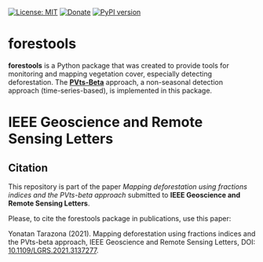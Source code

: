 <!-- #region -->
[![License: MIT](https://img.shields.io/badge/licence-MIT-blue)](https://opensource.org/licenses/MIT)
[![Donate](https://img.shields.io/badge/Donate-PayPal-green.svg)](https://paypal.me/APROGIS?locale.x=es_XC)
[![PyPI version](https://badge.fury.io/py/forestools.svg)](https://badge.fury.io/py/forestools)

# forestools

**forestools** is a Python package that was created to provide tools for monitoring and mapping vegetation cover, especially detecting deforestation. The [**PVts-Beta**](https://www.sciencedirect.com/science/article/abs/pii/S1470160X18305326) approach, a non-seasonal detection approach (time-series-based), is implemented in this package. 

# IEEE Geoscience and Remote Sensing Letters

## Citation

This repository is part of the paper *Mapping deforestation using fractions indices and the PVts-beta approach* submitted to **IEEE Geoscience and Remote Sensing Letters**.

Please, to cite the forestools package in publications, use this paper:

Yonatan Tarazona (2021). Mapping deforestation using fractions indices and the PVts-beta approach, IEEE Geoscience and Remote Sensing Letters, DOI: [10.1109/LGRS.2021.3137277]().
